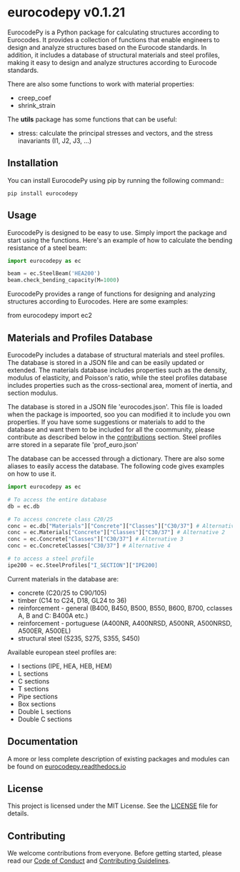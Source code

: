 # eurocodepy v0.1.21

EurocodePy is a Python package for calculating structures according to Eurocodes. It provides a collection of functions that enable engineers to design and analyze structures based on the Eurocode standards. In addition, it includes a database of structural materials and steel profiles, making it easy to design and analyze structures according to Eurocode standards.

There are also some functions to work with material properties:

* creep_coef
* shrink_strain

The **utils** package has some functions that can be useful:

* stress: calculate the principal stresses and vectors, and the stress inavariants (I1, J2, J3, ...)

## Installation

You can install EurocodePy using pip by running the following command::

```shell
pip install eurocodepy
```

## Usage

EurocodePy is designed to be easy to use. Simply import the package and start using the functions. Here's an example of how to calculate the bending resistance of a steel beam:

```python
import eurocodepy as ec

beam = ec.SteelBeam('HEA200')
beam.check_bending_capacity(M=1000)
```

EurocodePy provides a range of functions for designing and analyzing structures according to Eurocodes. Here are some examples:

from eurocodepy import ec2

## Materials and Profiles Database

EurocodePy includes a database of structural materials and steel profiles. The database is stored in a JSON file and can be easily updated or extended. The materials database includes properties such as the density, modulus of elasticity, and Poisson's ratio, while the steel profiles database includes properties such as the cross-sectional area, moment of inertia, and section modulus.

The database is stored in a JSON file 'eurocodes.json'. This file is loaded when the package is impoorted, soo you can modified it to include you own properties. If you have some suggestions or materials to add to the database and want them to be included for all the coommunity, please contribute as described below in the [contributions](#contributing)
 section. Steel profiles arre stored in a separate file 'prof_euro.json'

The database can be accessed through a dictionary. There are also some aliases to easily access the database. The following code gives examples on how to use it.

```Python
import eurocodepy as ec

# To access the entire database
db = ec.db

# To access concrete class C20/25
conc = ec.db["Materials"]["Concrete"]["Classes"]["C30/37"] # Alternative 1
conc = ec.Materials["Concrete"]["Classes"]["C30/37"] # Alternative 2
conc = ec.Concrete["Classes"]["C30/37"] # Alternative 3
conc = ec.ConcreteClasses["C30/37"] # Alternative 4

# to access a steel profile
ipe200 = ec.SteelProfiles["I_SECTION"]["IPE200]
```

Current materials in the database are:

* concrete (C20/25 to C90/105)
* timber (C14 to C24, D18, GL24 to 36)
* reinforcement - general (B400, B450, B500, B550, B600, B700, cclasses A, B and C: B400A etc.)
* reinforcement - portuguese (A400NR, A400NRSD, A500NR, A500NRSD, A500ER, A500EL)
* structural steel (S235, S275, S355, S450)

Available european steel profiles are:

* I sections (IPE, HEA, HEB, HEM)
* L sections
* C sections
* T sections
* Pipe sections
* Box sections
* Double L sections
* Double C sections

## Documentation

A more or less complete description of existing packages and modules can be found on [eurocodepy.readthedocs.io](https://eurocodepy.readthedocs.io)

## License

This project is licensed under the MIT License. See the [LICENSE](LICENSE.md) file for details.

## Contributing

We welcome contributions from everyone. Before getting started, please read our [Code of Conduct](CODE_OF_CONDUCT.md) and [Contributing Guidelines](CONTRIBUTING.md).
